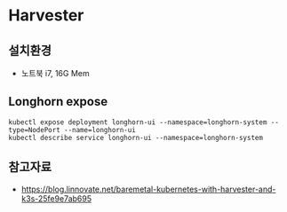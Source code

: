 
# Harvester

## 설치환경
- 노트북 i7, 16G Mem

## Longhorn expose
```
kubectl expose deployment longhorn-ui --namespace=longhorn-system --type=NodePort --name=longhorn-ui
kubectl describe service longhorn-ui --namespace=longhorn-system
```
## 참고자료
- https://blog.linnovate.net/baremetal-kubernetes-with-harvester-and-k3s-25fe9e7ab695
